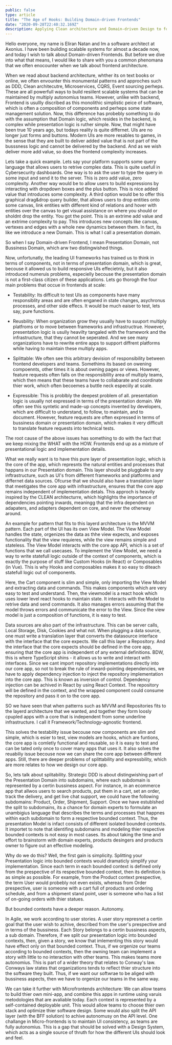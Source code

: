 ```yaml
---
public: false
type: article
title: "The Age of Hooks: Building Domain-driven Frontends"
date: "2020-09-28T22:40:32.169Z"
description: Applying Clean architecture and Domain-driven Design to form ultra-scalable domain-driven frontends. Applying Clean architecture and Domain-driven Design to form ultra-scalable domain-driven frontends.
---
```


Hello everyone, my name is Eliran Natan and Im a software architect at Axonius. I have been building scalable systems for almost a decade now, and today I wish to talk about Domain-driven Frontends. But before we dive into what that means, I would like to share with you a common phenomana that we often enocounter when we talk about frontend architecture. 

When we read about backend architecture, whther its on text books or online, we often envounter this monumental patterns and approches such as DDD, Clean architecutre, Microservices, CQRS, Event sourcing perheps. These are all powerfull ways to build resiilent scalable systems that can be maintained by multiply autonomius teams. However, unlike with backend, Frontend is usullly discribed as this monolithic simplistic peice of software, which is often a composition of components and perheps some state management solution. Now, this difference has probebly something to do with the assumption that Domain logic, which resides in the backend, is complex while presentation logic is ruther simple. Now, that might have been true 10 years ago, but todays reality is quite differnet. UIs are no longer just forms and buttons. Modern UIs are more resables to games, in the sense that they are built to deliver added value that is not part of the busssness logic and cannot be delivered by the backend. And as we wish deliver more add value, so does the frontend complexity increases. 

Lets take a quick example. Lets say your platform supports some query language that allows users to retrive complex data. This is quite usefull in Cybersecurity dashboards. One way is to ask the user to type the query in some input and send it to the server. This is zero add value, zero complexity. Another way would be to allow users to build expressions by interacting with dropdown boxes and the plus button. This is nice added value that introduces some complexity. A third option would be to offer this graphical drag&drop query builder, that allows users to drop entities onto some canvas, link entities with different kind of relations and hover with entities over the canvas to get visual assistance on where you should or sholdnt drop the entity. You got the point. This is an extrime add value and an extrime complexity to pay. This introduces new concepts like canvas, vertexes and edges with a whole new dynamics between them. In fact, its like we introduce a new Domain. This is what I call a presentation domain. 

So when I say Domain-driven Frontend, I mean Presentation Domain, not Bussiness Domain, which arw two distingwished things. 

Now, unfortunatly, the leading UI frameworks has trained us to think in terms of components, not in terms of presentation domain, which is great, becouse it allowed us to build responsive UIs effecietnly, but it also introduced numeruis problems, especielly becouse the presentation domain is not a first-class citizen of these applications. Lets go thorogh the four main problems that occue in frontends at scale: 

- Testability: Its difficult to test UIs as components have many responsiblity areas and are often enganed in state changes, asychronus processes, and other side effecs. It would be much eaiser to test, lets say, pure functions. 

- Reusbility: When organization grow they usually have to suuport multiply platfroms or to move between frameworks and infrastructrue. However, presentation logic is usully heavilty tangaled with the framework and the infrastructure, that they cannot be seperated. And we see many organizations have to rewrite entire apps to support diffrent platforms while having to maintain these multiply apps. 

- Splittable: We often see this arbitrary devision of responsibility between frontend developers and teams. Somethims its based on owening compoennts, other times it is about owning pages or views. However, feature requests often falls on the responsiblilty area of multiply teams, which then means that these teams have to collabarate and coordinate thier work, which often becoemes a buttle neck especiily at scale. 

- Expressible: This is problbly the deepest problem of all. presentation logic is usually not expressed in terms of the presentation domain. We often see this syntetic and made-up concepts invented by developers, which are difficult to understand, to follow, to maintain, and to document. However, feature requests are often expressed in terms of bussiness domain or presentation domain, which makes it very difficult to translate feature requests into technical tests. 

The root cause of the above issues has something to do with the fact that we keep mixing the WHAT with the HOW. Frontends end up as a mixture of presentational logic and implementation details. 

What we really want is to have this pure layer of presentation logic, which is the core of the app, which represnts the natural entities and processes that happans in our Presentation domain. This layer should be pluggbale to any inftrastructure, such as UI's from different frameworks and platforms and differnet data sources. Ofcurse that we should also have a translation layer that meetigates the core app with infrastructure, ensures that the core app remains independent of implementation detals. This approch is heavily inspired by the CLEAN architecturre, which highlights the importance of dependencies pointing inwards, meaningg that the infra dependent on adapaters, and adapters dependent on core, and never the otherway around. 

An example for pattern that fits to this layerd architecture is the MVVM pattern. Each part of the UI has its own View Model. The View Model handles the state, orgenizes the data as thhe view expects, and exposes functionality that the view requieres, while the view remains simple and stateless. The View Model interacts with the core app API, which is a set of functions that we call usecases. To implement the View Model, we need a way to write statefull logic outside of the context of components, which is exactly the purpose of stuff like Custom Hooks (in React) or Composables (in Vue). This is why Hooks and composables makes it so easy to diteach statefull logic out of components. 

Here, the Cart component is slim and simple, only importing the View Model and extracting data and commands. This makes components which are very easy to test and understand. Then, the viewmodel is a react hook which uses lower level react hooks to maintain state. It interacts with the Model to retrive data and send commands. It also manages errors assuming that the model throws errors and communicate the error to the View. Since the view model is just a composition of functions, it is easy to test. 

Data sources are also part of the infrastructure. This can be server calls, Local Storage, Disk, Cookies and what not. When plugging a data source, one must write a translation layer that converts the datasource interface with the interface that the core expects. We call this layer a Repository. And the interface that the core expects should be defined in the core app, ensuring that the core app is independent of any external definitions. BDW, this is where TypeScript shins - it allows us to write and interact with interfaces. Since we cant import repository implementations directly into our core app, so not to break the rule of inward-pointing dependencies, we have to apply dependency injection to inject the repository implementation into the core app. This is known as inversion of control. Dependency injection can be achived in React by using React Context. The repository will be defined in the context, and the wrapped component could consume the repository and pass it on to the core app. 

SO we have seen that when patterns such as MVVM and Repositories fits to the layerd architecture that we wanted, and together they form loosly cpupled apps with a core that is independent from some underline infrastructure. I call it Framework/Technology-agnostic frontend. 

This solves the testability issue becouse now components are slim and simple, which is esier to test, view models are hooks, which are funtions, the core app is comletly functional and reusable, so it is easy to test and can be tated only once to cover many apps that uses it. It also solves the reuabiliy issue becouse now we can share the core app between different apps. Still, there are deeper problems of splittability and expressbility, which are more relates to how we design our core app.  

So, lets talk about splitability. Strategic DDD is about distingwishing part of the Presentation Domain into subdomains, where each subdomain is represented by a certin bussiness aspect. For instance, in  an ecommerce app that allwos users to search products, put them in a cart, set an order, track the delivery, and get live chat support, we could have the following subdomains: Product, Order, Shipment, Support. Once we have estublshed the split to subdomains, its a chance for domain experts to formulate an unambigius language that describes the terms and processes that happnes within each subdomain to form a respective bounded context. Thus, the presentation Model is infact consists of different isolated bounded contexts. It importet to note that identifing subdomains and modeling thier respective bounded contexts is not easy in most cases. Its about taking the time and effort to brainstorm with domain experts, products desingers and products owner to figure out an effective modeling.

Why do we do this? Well, the first gain is simplicity. Splitting your Presentation logic into bounded contexts would dramaticly simplify your implementation. Since each term in each bounded context is defined only from the prespective of its respective bounded context, then its definition is as simple as possible. For example, from the Product context prespective, the term User would probebly not even exists, whereas from Order prespective, user is someone with a cart full of products and ordering schedule, and from a shipment stand point, user is someone who has a list of on-going orders with thier statues. 

But bounded contexts have a deeper reason. Autonomy. 

In Agile, we work according to user stories. A user story represnet a certin goal that the user wish to achive, described from the user's prespective and in terms of the bussiness. Each Story belongs to a certin bussiness aspects, a sub domain. Therefore, if we split our presentation logic into bounded contexts, then, given a story, we know that imlementing this story would have effect only on that bounded context. Thus, if we orgenize our teams according to bounded contexts, then the owning team can implement a story with little to no interaction with other teams. This makes teams more autonomius. This is part of a wider theory that relates to Conway's law. Conways law states that organizations tends to reflect thier structure into the software they built. Thus, if we want our softwrae to be aliged with bussiness aspects, then we have to orgenize our teams in the same way. 

We can take it further with Microfrontends architecture: We can allow teams to build thier own mini-app, and combine this apps in runtime using varuis metodologies that are avaliable today. Each context is represented by a self-contained deployable unit. This would allow teams to choose thier own stack and optimize thier software design. Some would also split the API layer (with the BFF solution) to achive autonomusy on the API level. One challange in Micro-frontends is to maintain UI consistency, as teams are fully autonomius. This is a gap that should be solved with a Design System, which acts as a single source of thruth for how the different UIs should look and feel. 





